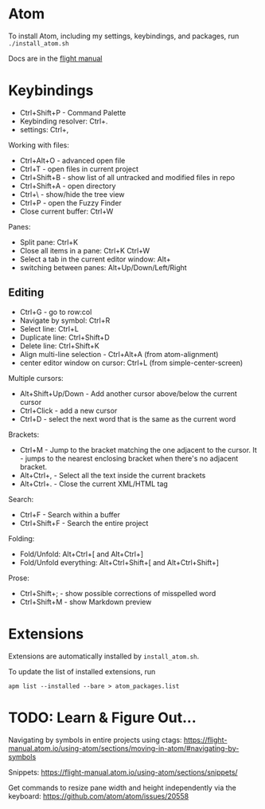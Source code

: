 # Atom

To install Atom, including my settings, keybindings, and packages, run `./install_atom.sh`

Docs are in the [flight manual](https://flight-manual.atom.io/getting-started/)


# Keybindings

- Ctrl+Shift+P - Command Palette
- Keybinding resolver: Ctrl+.
- settings: Ctrl+,

Working with files:
- Ctrl+Alt+O - advanced open file
- Ctrl+T - open files in current project
- Ctrl+Shift+B - show list of all untracked and modified files in repo
- Ctrl+Shift+A - open directory
- Ctrl+\ - show/hide the tree view
- Ctrl+P - open the Fuzzy Finder
- Close current buffer: Ctrl+W

Panes:
- Split pane: Ctrl+K <arrow>
- Close all items in a pane: Ctrl+K Ctrl+W
- Select a tab in the current editor window: Alt+<number>
- switching between panes: Alt+Up/Down/Left/Right


## Editing
- Ctrl+G - go to row:col
- Navigate by symbol: Ctrl+R
- Select line: Ctrl+L
- Duplicate line: Ctrl+Shift+D
- Delete line: Ctrl+Shift+K
- Align multi-line selection - Ctrl+Alt+A (from atom-alignment)
- center editor window on cursor: Ctrl+L (from simple-center-screen)

Multiple cursors:
- Alt+Shift+Up/Down - Add another cursor above/below the current cursor
- Ctrl+Click - add a new cursor
- Ctrl+D - select the next word that is the same as the current word

Brackets:
- Ctrl+M - Jump to the bracket matching the one adjacent to the cursor. It - jumps to the nearest enclosing bracket when there's no adjacent bracket.
- Alt+Ctrl+, - Select all the text inside the current brackets
- Alt+Ctrl+. - Close the current XML/HTML tag

Search:
- Ctrl+F - Search within a buffer
- Ctrl+Shift+F - Search the entire project

Folding:
- Fold/Unfold: Alt+Ctrl+[ and Alt+Ctrl+]
- Fold/Unfold everything: Alt+Ctrl+Shift+[ and Alt+Ctrl+Shift+]

Prose:
- Ctrl+Shift+; - show possible corrections of misspelled word
- Ctrl+Shift+M - show Markdown preview


# Extensions
Extensions are automatically installed by `install_atom.sh`.

To update the list of installed extensions, run

    apm list --installed --bare > atom_packages.list


# TODO: Learn & Figure Out...
Navigating by symbols in entire projects using ctags: https://flight-manual.atom.io/using-atom/sections/moving-in-atom/#navigating-by-symbols

Snippets: https://flight-manual.atom.io/using-atom/sections/snippets/

Get commands to resize pane width and height independently via the keyboard:
https://github.com/atom/atom/issues/20558

